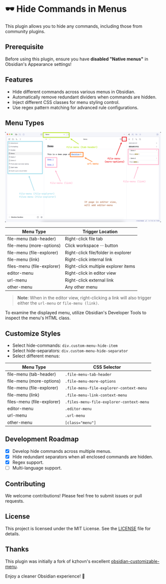 # 🕶️ Hide Commands in Menus

This plugin allows you to hide any commands, including those from community plugins.

## Prerequisite

Before using this plugin, ensure you have **disabled "Native menus"** in Obsidian's Appearance settings!

## Features

- Hide different commands across various menus in Obsidian.
- Automatically remove redundant dividers when commands are hidden.
- Inject different CSS classes for menu styling control.
- Use regex pattern matching for advanced rule configurations.

## Menu Types

![Menu Types](resources/menu-positions.png)

| Menu Type                  | Trigger Location                    |
| -------------------------- | ----------------------------------- |
| file-menu (tab-header)     | Right-click file tab                |
| file-menu (more-options)   | Click workspace ··· button          |
| file-menu (file-explorer)  | Right-click file/folder in explorer |
| file-menu (link)           | Right-click internal link           |
| files-menu (file-explorer) | Right-click multiple explorer items |
| editor-menu                | Right-click in editor view          |
| url-menu                   | Right-click external link           |
| other-menu                 | Any other menu                      |

> **Note**: When in the editor view, right-clicking a link will also trigger either the `url-menu` or `file-menu (link)`.

To examine the displayed menu, utilize Obsidian's Developer Tools to inspect the menu's HTML class.

## Customize Styles

- Select hide-commands: `div.custom-menu-hide-item`
- Select hide-separators: `div.custom-menu-hide-separator`
- Select different menus:

| Menu Type                  | CSS Selector                             |
| -------------------------- | ---------------------------------------- |
| file-menu (tab-header)     | `.file-menu-tab-header`                  |
| file-menu (more-options)   | `.file-menu-more-options`                |
| file-menu (file-explorer)  | `.file-menu-file-explorer-context-menu`  |
| file-menu (link)           | `.file-menu-link-context-menu`           |
| files-menu (file-explorer) | `.files-menu-file-explorer-context-menu` |
| editor-menu                | `.editor-menu`                           |
| url-menu                   | `.url-menu`                              |
| other-menu                 | `[class="menu"]`                         |

## Development Roadmap

- [x] Develop hide commands across multiple menus.
- [x] Hide redundant separators when all enclosed commands are hidden.
- [x] Regex support.
- [ ] Multi-language support.

## Contributing

We welcome contributions! Please feel free to submit issues or pull requests.

## License

This project is licensed under the MIT License. See the [LICENSE](LICENSE) file for details.

## Thanks

This plugin was initially a fork of kzhovn's excellent [obsidian-customizable-menu](https://github.com/kzhovn/obsidian-customizable-menu).

Enjoy a cleaner Obsidian experience! 🚀
